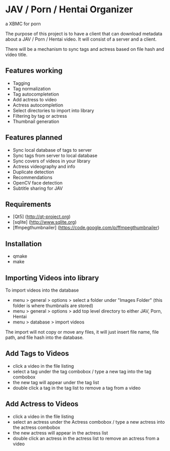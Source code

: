# JAV / Porn / Hentai Organizer
a XBMC for porn

The purpose of this project is to have a client that can download metadata about a JAV / Porn / Hentai video.  It will consist of a server and a client.

There will be a mechanism to sync tags and actress based on file hash and video title.

## Features working
* Tagging
* Tag normalization
* Tag autocompletetion
* Add actress to video
* Actress autocompletion
* Select directories to import into library
* Filtering by tag or actress
* Thumbnail generation

## Features planned
* Sync local database of tags to server
* Sync tags from server to local database
* Sync covers of videos in your library
* Actress videography and info
* Duplicate detection
* Recommendations
* OpenCV face detection
* Subtitle sharing for JAV

## Requirements
* [Qt5] (http://qt-project.org)
* [sqlite] (http://www.sqlite.org)
* [ffmpegthumbnailer] (https://code.google.com/p/ffmpegthumbnailer)

## Installation
* qmake
* make

## Importing Videos into library
To import videos into the database

* menu > general > options > select a folder under "Images Folder" (this folder is where thumbnails are stored)
* menu > general > options > add top level directory to either JAV, Porn, Hentai
* menu > database > import videos

The import will not copy or move any files, it will just insert file name, file path, and file hash into the database.

## Add Tags to Videos

* click a video in the file listing
* select a tag under the tag combobox / type a new tag into the tag combobox
* the new tag will appear under the tag list
* double click a tag in the tag list to remove a tag from a video

## Add Actress to Videos

* click a video in the file listing
* select an actress under the Actress combobox / type a new actress into the actress combobox
* the new actress will appear in the actress list
* double click an actress in the actress list to remove an actress from a video

